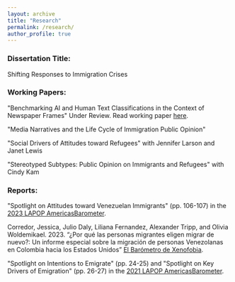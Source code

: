 ```yaml
---
layout: archive
title: "Research"
permalink: /research/
author_profile: true
---
```


### Dissertation Title: 

Shifting Responses to Immigration Crises

### Working Papers: 

"Benchmarking AI and Human Text Classifications in the Context of Newspaper Frames" Under Review. Read working paper [here](https://www.dropbox.com/scl/fi/d8x7zknel64rffscc8sa7/Tripp_Human_AI_Classification_Comparison_Working.pdf?rlkey=g8u314lwmp57p01xe4191pcma&st=0kbuktga&dl=0).

"Media Narratives and the Life Cycle of Immigration Public Opinion"

"Social Drivers of Attitudes toward Refugees" with Jennifer Larson and Janet Lewis

"Stereotyped Subtypes: Public Opinion on Immigrants and Refugees" with Cindy Kam

### Reports:

"Spotlight on Attitudes toward Venezuelan Immigrants" (pp. 106-107) in the [2023 LAPOP AmericasBarometer](https://www.vanderbilt.edu/lapop/ab2023/AB2023-Pulse-of-Democracy-final-20231205.pdf).

Corredor, Jessica, Julio Daly, Liliana Fernandez, Alexander Tripp, and Olivia Woldemikael. 2023. “¿Por qué las personas migrantes eligen migrar de nuevo?: Un informe especial sobre la migración de personas Venezolanas en Colombia hacia los Estados Unidos” [El Barómetro de Xenofobia](https://ugc.production.linktr.ee/d0a40b2b-81c5-4e76-999c-36c16e45bd14_Informe-Darie-n--Por-que--las-personas-migrantes-eligen-migrar-de-nuevo--2023--1-.pdf).

"Spotlight on Intentions to Emigrate" (pp. 24-25) and "Spotlight on Key Drivers of Emigration" (pp. 26-27) 
in the [2021 LAPOP AmericasBarometer](https://www.vanderbilt.edu/lapop/ab2021/2021_LAPOP_AmericasBarometer_2021_Pulse_of_Democracy.pdf). 





